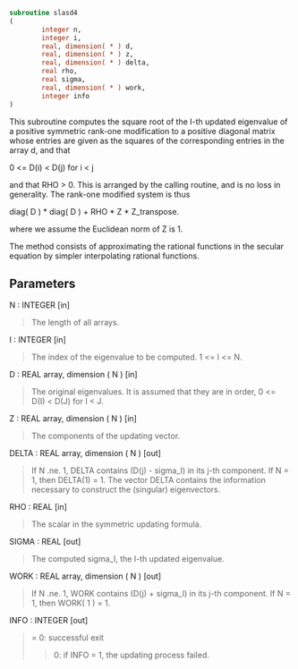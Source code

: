 ```fortran
subroutine slasd4
(
        integer n,
        integer i,
        real, dimension( * ) d,
        real, dimension( * ) z,
        real, dimension( * ) delta,
        real rho,
        real sigma,
        real, dimension( * ) work,
        integer info
)
```

This subroutine computes the square root of the I-th updated
eigenvalue of a positive symmetric rank-one modification to
a positive diagonal matrix whose entries are given as the squares
of the corresponding entries in the array d, and that

0 <= D(i) < D(j)  for  i < j

and that RHO > 0. This is arranged by the calling routine, and is
no loss in generality.  The rank-one modified system is thus

diag( D ) * diag( D ) +  RHO * Z * Z_transpose.

where we assume the Euclidean norm of Z is 1.

The method consists of approximating the rational functions in the
secular equation by simpler interpolating rational functions.

## Parameters
N : INTEGER [in]
> The length of all arrays.

I : INTEGER [in]
> The index of the eigenvalue to be computed.  1 <= I <= N.

D : REAL array, dimension ( N ) [in]
> The original eigenvalues.  It is assumed that they are in
> order, 0 <= D(I) < D(J)  for I < J.

Z : REAL array, dimension ( N ) [in]
> The components of the updating vector.

DELTA : REAL array, dimension ( N ) [out]
> If N .ne. 1, DELTA contains (D(j) - sigma_I) in its  j-th
> component.  If N = 1, then DELTA(1) = 1.  The vector DELTA
> contains the information necessary to construct the
> (singular) eigenvectors.

RHO : REAL [in]
> The scalar in the symmetric updating formula.

SIGMA : REAL [out]
> The computed sigma_I, the I-th updated eigenvalue.

WORK : REAL array, dimension ( N ) [out]
> If N .ne. 1, WORK contains (D(j) + sigma_I) in its  j-th
> component.  If N = 1, then WORK( 1 ) = 1.

INFO : INTEGER [out]
> = 0:  successful exit
> > 0:  if INFO = 1, the updating process failed.
